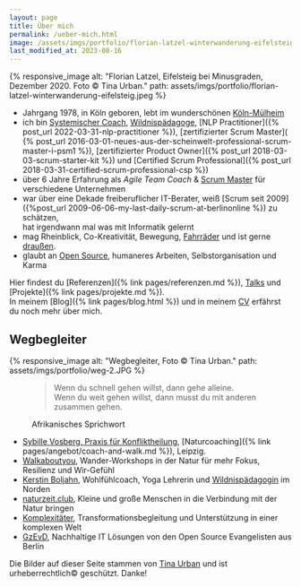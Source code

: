```yaml
---
layout: page
title: Über mich
permalink: /ueber-mich.html
image: /assets/imgs/portfolio/florian-latzel-winterwanderung-eifelsteig.jpeg
last_modified_at: 2023-08-16
---
```

{% responsive_image 
alt: "Florian Latzel, Eifelsteig bei Minusgraden, Dezember 2020. Foto © Tina Urban."
path: assets/imgs/portfolio/florian-latzel-winterwanderung-eifelsteig.jpeg %}

- Jahrgang 1978, in Köln geboren, 
lebt im wunderschönen [Köln-Mülheim](/tags/muellem/index.html)
- ich bin 
[Systemischer Coach](), 
[Wildnispädagoge](/2020/12/14/november-draussen.html#ich-bin-wildnispädagoge), 
[NLP Practitioner]({% post_url 2022-03-31-nlp-practitioner %}), 
[zertifizierter Scrum Master](
{% post_url 2016-03-01-neues-aus-der-scheinwelt-professional-scrum-master-i-psm1 %}),
[zertifizierter Product Owner]({% post_url 2018-03-03-scrum-starter-kit %})
und [Certified Scrum Professional]({% post_url 2018-03-31-certified-scrum-professional-csp %}) 
- über 6 Jahre Erfahrung als *Agile Team Coach* & [Scrum Master](/thema/scrum-master/) 
für verschiedene Unternehmen
- war über eine Dekade freiberuflicher IT-Berater, 
weiß [Scrum seit 2009]({%post_url 2009-06-06-my-last-daily-scrum-at-berlinonline %}) 
zu schätzen,  
hat irgendwann mal was mit Informatik gelernt
- mag Rheinblick, Co-Kreativität, Bewegung, [Fahrräder](/thema/fahrrad/) 
und ist gerne [draußen](/thema/draussen/).
- glaubt an [Open Source](/thema/open-source/), 
humaneres Arbeiten, Selbstorganisation und Karma

Hier findest du [Referenzen]({% link pages/referenzen.md %}), 
[Talks](/talks.html) und [Projekte]({% link pages/projekte.md %}).   
In meinem [Blog]({% link pages/blog.html %}) 
und in meinem [CV](https://florian.latzel.io/cv)
erfährst du noch mehr über mich.

## Wegbegleiter

{% responsive_image 
alt: "Wegbegleiter, Foto © Tina Urban." 
path: assets/imgs/portfolio/weg-2.JPG %}

<figure>
<blockquote>
Wenn du schnell gehen willst, 
dann gehe alleine.<br />
Wenn du weit gehen willst,
dann musst du mit anderen zusammen gehen.  
</blockquote>
<figcaption>Afrikanisches Sprichwort</figcaption>
</figure>

- [Sybille Vosberg, Praxis für Konfliktheilung](
https://www.konfliktheilung.de/naturcoaching/),
[Naturcoaching]({% link pages/angebot/coach-and-walk.md %}), Leipzig.	 
- [Walkaboutyou](https://walkaboutyou.org/),
Wander-Workshops in der Natur für mehr Fokus, Resilienz und Wir-Gefühl 
- [Kerstin Boljahn](https://www.kerstin-coaching.com/), Wohlfühlcoach, Yoga Lehrerin 
und [Wildnispädagogin](/thema/wildnispadagogik/) im Norden
- [naturzeit.club](https://naturzeit.club),
Kleine und große Menschen in die Verbindung mit der Natur bringen
- [Komplexitäter](https://www.komplexitaeter.de/), 
Transformationsbegleitung und Unterstützung in einer komplexen Welt
- [GzEvD](https://www.gesellschaft-zur-entwicklung-von-dingen.de/de),
Nachhaltige IT Lösungen von den Open Source Evangelisten aus Berlin

Die Bilder auf dieser Seite stammen von <a href="https://tinaurban.de">Tina Urban</a> 
und ist urheberrechtlich© geschützt. Danke!
